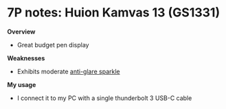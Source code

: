 # 7P notes: Huion Kamvas 13 (GS1331)

**Overview**

* Great budget pen display&#x20;

**Weaknesses**

* Exhibits moderate [anti-glare sparkle](../../../guides/pen-displays/anti-glare-sparkle.md) &#x20;

**My usage**

* I connect it to my PC with a single thunderbolt 3 USB-C cable
